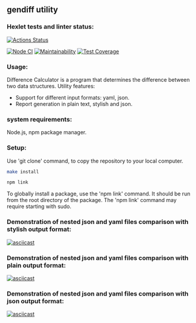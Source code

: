 ## gendiff utility

### Hexlet tests and linter status:

[![Actions Status](https://github.com/Kosmos3-14/fullstack-javascript-project-46/workflows/hexlet-check/badge.svg)](https://github.com/Kosmos3-14/fullstack-javascript-project-46/actions)

[![Node CI](https://github.com/Kosmos3-14/fullstack-javascript-project-46/actions/workflows/nodejs.yml/badge.svg)](https://github.com/Kosmos3-14/fullstack-javascript-project-46/actions/workflows/nodejs.yml)
[![Maintainability](https://api.codeclimate.com/v1/badges/182b9efb5bb684067e88/maintainability)](https://codeclimate.com/github/Kosmos3-14/fullstack-javascript-project-46/maintainability)
[![Test Coverage](https://api.codeclimate.com/v1/badges/182b9efb5bb684067e88/test_coverage)](https://codeclimate.com/github/Kosmos3-14/fullstack-javascript-project-46/test_coverage)

### Usage:

Difference Calculator is a program that determines the difference between two data structures.
Utility features:
- Support for different input formats: yaml, json.
- Report generation in plain text, stylish and json.

### system requirements:

Node.js, npm package manager.

### Setup:

Use 'git clone' command, to copy the repository to your local computer.

```bash
make install
```
```bash
npm link
```

To globally install a package, use the 'npm link' command. It should be run from the root directory of the package. The 'npm link' command may require starting with sudo.

### Demonstration of nested json and yaml files comparison with stylish output format:

[![asciicast](https://asciinema.org/a/5ldHJJ9EvDzOlZfGsebRdJ77q.svg)](https://asciinema.org/a/5ldHJJ9EvDzOlZfGsebRdJ77q)

### Demonstration of nested json and yaml files comparison with plain output format:

[![asciicast](https://asciinema.org/a/t4PhDhlCsZ1znsq10OMfFE3Lh.svg)](https://asciinema.org/a/t4PhDhlCsZ1znsq10OMfFE3Lh)

### Demonstration of nested json and yaml files comparison with json output format:

[![asciicast](https://asciinema.org/a/wWGnbVEbXW9ZNVcmdcR0J3NO1.svg)](https://asciinema.org/a/wWGnbVEbXW9ZNVcmdcR0J3NO1)